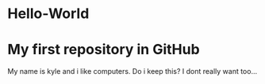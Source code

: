 # Hello-World
My first repository in GitHub
===============================
My name is kyle and i like computers.
Do i keep this?
I dont really want too...
